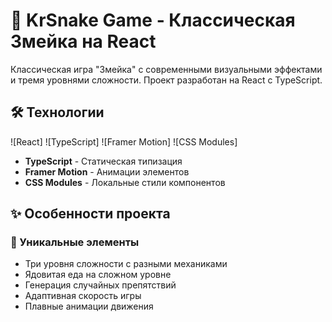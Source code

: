 # 🐍 KrSnake Game - Классическая Змейка на React

Классическая игра "Змейка" с современными визуальными эффектами и тремя уровнями сложности. Проект разработан на React с TypeScript.

## 🛠 Технологии

![React]
![TypeScript]
![Framer Motion]
![CSS Modules]

- **TypeScript** - Статическая типизация
- **Framer Motion** - Анимации элементов
- **CSS Modules** - Локальные стили компонентов

## ✨ Особенности проекта

### 🎯 Уникальные элементы
- Три уровня сложности с разными механиками
- Ядовитая еда на сложном уровне
- Генерация случайных препятствий
- Адаптивная скорость игры
- Плавные анимации движения
